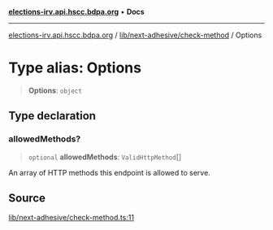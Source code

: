 [**elections-irv.api.hscc.bdpa.org**](../../../../README.md) • **Docs**

***

[elections-irv.api.hscc.bdpa.org](../../../../README.md) / [lib/next-adhesive/check-method](../README.md) / Options

# Type alias: Options

> **Options**: `object`

## Type declaration

### allowedMethods?

> `optional` **allowedMethods**: `ValidHttpMethod`[]

An array of HTTP methods this endpoint is allowed to serve.

## Source

[lib/next-adhesive/check-method.ts:11](https://github.com/Xunnamius/elections_irv.api.hscc.bdpa.org/blob/c917ea60595d63d322e4038beb12d08f7d64cdd2/lib/next-adhesive/check-method.ts#L11)

